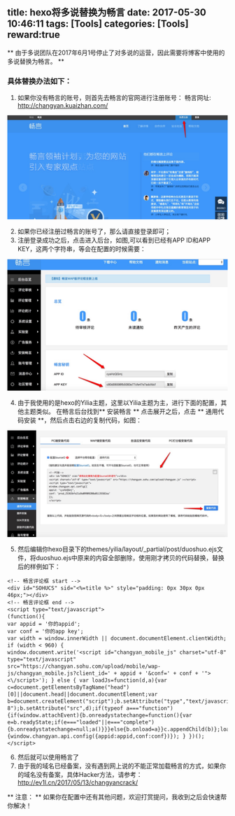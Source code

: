 title: hexo将多说替换为畅言
date: 2017-05-30 10:46:11
tags: [Tools]
categories: [Tools]
reward:true
---

** 由于多说团队在2017年6月1号停止了对多说的运营，因此需要将博客中使用的多说替换为畅言。 **

### 具体替换办法如下：
1. 如果你没有畅言的账号，则首先去畅言的官网进行注册账号：
畅言网址: http://changyan.kuaizhan.com/

![](/images/reg_changyan.png)

2. 如果你已经注册过畅言的账号了，那么请直接登录即可；
3. 注册登录成功之后，点击进入后台，如图,可以看到已经有APP ID和APP KEY，这两个字符串，等会在配置的时候需要：

![](/images/login-changyan.png)

4. 由于我使用的是hexo的Yilia主题，这里以Yilia主题为主，进行下面的配置，其他主题类似。
在畅言后台找到** 安装畅言 ** 点击展开之后，点击 ** 通用代码安装 **，然后点击右边的复制代码，如图：

![](/images/copy-config.png)

5. 然后编辑你hexo目录下的themes/yilia/layout/_partial/post/duoshuo.ejs文件，将duoshuo.ejs中原来的内容全部删除，使用刚才拷贝的代码替换，替换后的样例如下：
```
<!-- 畅言评论框 start -->
<div id="SOHUCS" sid="<%=title %>" style="padding: 0px 30px 0px 46px;"></div>
<!-- 畅言评论框 end -->
<script type="text/javascript"> 
(function(){ 
var appid = '你的appid'; 
var conf = '你的app key'; 
var width = window.innerWidth || document.documentElement.clientWidth; 
if (width < 960) { 
window.document.write('<script id="changyan_mobile_js" charset="utf-8" type="text/javascript" src="https://changyan.sohu.com/upload/mobile/wap-js/changyan_mobile.js?client_id=' + appid + '&conf=' + conf + '"><\/script>'); } else { var loadJs=function(d,a){var c=document.getElementsByTagName("head")[0]||document.head||document.documentElement;var b=document.createElement("script");b.setAttribute("type","text/javascript");b.setAttribute("charset","UTF-8");b.setAttribute("src",d);if(typeof a==="function"){if(window.attachEvent){b.onreadystatechange=function(){var e=b.readyState;if(e==="loaded"||e==="complete"){b.onreadystatechange=null;a()}}}else{b.onload=a}}c.appendChild(b)};loadJs("https://changyan.sohu.com/upload/changyan.js",function(){window.changyan.api.config({appid:appid,conf:conf})}); } })(); </script>
```
6. 然后就可以使用畅言了
7. 由于我的域名已经备案，没有遇到网上说的不能正常加载畅言的方式，如果你的域名没有备案，具体Hacker方法，请参考：<http://ev1l.cn/2017/05/13/changyancrack/>

** 注意： ** 如果你在配置中还有其他问题，欢迎打赏提问，我收到之后会快速帮你解决！



